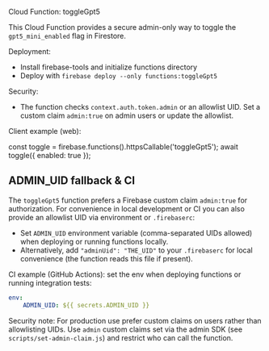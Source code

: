 Cloud Function: toggleGpt5

This Cloud Function provides a secure admin-only way to toggle the `gpt5_mini_enabled` flag in Firestore.

Deployment:
- Install firebase-tools and initialize functions directory
- Deploy with `firebase deploy --only functions:toggleGpt5`

Security:
- The function checks `context.auth.token.admin` or an allowlist UID. Set a custom claim `admin:true` on admin users or update the allowlist.

Client example (web):

const toggle = firebase.functions().httpsCallable('toggleGpt5');
await toggle({ enabled: true });

ADMIN_UID fallback & CI
-----------------------
The `toggleGpt5` function prefers a Firebase custom claim `admin:true` for authorization. For convenience in local development or CI you can also provide an allowlist UID via environment or `.firebaserc`:

- Set `ADMIN_UID` environment variable (comma-separated UIDs allowed) when deploying or running functions locally.
- Alternatively, add `"adminUid": "THE_UID"` to your `.firebaserc` for local convenience (the function reads this file if present).

CI example (GitHub Actions): set the env when deploying functions or running integration tests:

```yaml
env:
	ADMIN_UID: ${{ secrets.ADMIN_UID }}
```

Security note: For production use prefer custom claims on users rather than allowlisting UIDs. Use `admin` custom claims set via the admin SDK (see `scripts/set-admin-claim.js`) and restrict who can call the function.
